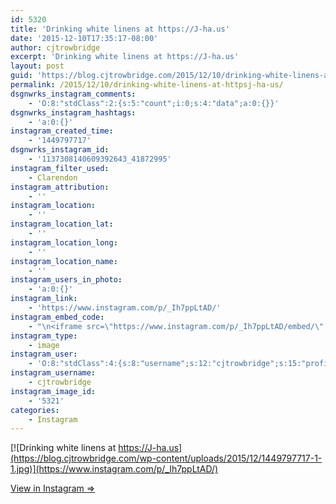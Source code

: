 ```yaml
---
id: 5320
title: 'Drinking white linens at https://J-ha.us'
date: '2015-12-10T17:35:17-08:00'
author: cjtrowbridge
excerpt: 'Drinking white linens at https://J-ha.us'
layout: post
guid: 'https://blog.cjtrowbridge.com/2015/12/10/drinking-white-linens-at-httpsj-ha-us/'
permalink: /2015/12/10/drinking-white-linens-at-httpsj-ha-us/
dsgnwrks_instagram_comments:
    - 'O:8:"stdClass":2:{s:5:"count";i:0;s:4:"data";a:0:{}}'
dsgnwrks_instagram_hashtags:
    - 'a:0:{}'
instagram_created_time:
    - '1449797717'
dsgnwrks_instagram_id:
    - '1137308140609392643_41872995'
instagram_filter_used:
    - Clarendon
instagram_attribution:
    - ''
instagram_location:
    - ''
instagram_location_lat:
    - ''
instagram_location_long:
    - ''
instagram_location_name:
    - ''
instagram_users_in_photo:
    - 'a:0:{}'
instagram_link:
    - 'https://www.instagram.com/p/_Ih7ppLtAD/'
instagram_embed_code:
    - "\n<iframe src=\"https://www.instagram.com/p/_Ih7ppLtAD/embed/\" width=\"612\" height=\"710\" frameborder=\"0\" scrolling=\"no\" allowtransparency=\"true\" class=\"insta-image-embed\"></iframe>\n"
instagram_type:
    - image
instagram_user:
    - 'O:8:"stdClass":4:{s:8:"username";s:12:"cjtrowbridge";s:15:"profile_picture";s:109:"https://scontent.cdninstagram.com/hphotos-xta1/t51.2885-19/s150x150/12081186_1759494767611229_280555941_a.jpg";s:2:"id";s:8:"41872995";s:9:"full_name";s:13:"CJ Trowbridge";}'
instagram_username:
    - cjtrowbridge
instagram_image_id:
    - '5321'
categories:
    - Instagram
---
```


[![Drinking white linens at https://J-ha.us](https://blog.cjtrowbridge.com/wp-content/uploads/2015/12/1449797717-1-1.jpg)](https://www.instagram.com/p/_Ih7ppLtAD/)

[View in Instagram ⇒](https://www.instagram.com/p/_Ih7ppLtAD/)